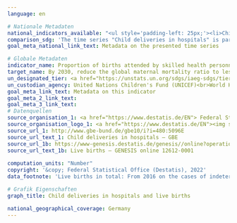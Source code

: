```yaml
---
language: en    

# Nationale Metadaten    
national_indicators_available: "<ul style='padding-left: 25px;'><li>Child deliveries in hospitals</li> <li> Live births in total</li></ul>"    
comparison_sdg: 'The time series "Child deliveries in hospitals" is partly compliant with the global metadata. The time series "Live births in total" provides additional information.'    
goal_meta_national_link_text: Metadata on the presented time series    

# Globale Metadaten    
indicator_name: Proportion of births attended by skilled health personnel    
target_name: By 2030, reduce the global maternal mortality ratio to less than 70 per 100,000 live births    
un_designated_tier: <a href="https://unstats.un.org/sdgs/iaeg-sdgs/tier-classification/" title="Click here for more information on the UN tier classification."  target="_blank">Tier I</a>    
un_custodian_agency: United Nations Children's Fund (UNICEF)<br>World Health Organization (WHO)    
goal_meta_link_text: Metadata on this indicator    
goal_meta_2_link_text:     
goal_meta_3_link_text:         
# Datenquellen
source_organisation_1: <a href="https://www.destatis.de/EN"> Federal Statistical Office (Destatis) </a>
source_organisation_logo_1: <a href="https://www.destatis.de/EN"><img src="https://g205sdgs.github.io/sdg-indicators/public/OrgImgEn/destatis.png" alt="Logo destatis" style="height:60px; width:148px"/></a>
source_url_1: http://www.gbe-bund.de/gbe10/i?i=480:5096E
source_url_text_1: Child deliveries in hospitals – GBE
source_url_1b: https://www-genesis.destatis.de/genesis//online?operation=table&code=12612-0001&bypass=true&language=en
source_url_text_1b: Live births – GENESIS online 12612-0001
    
computation_units: "Number"    
copyright: '&copy; Federal Statistical Office (Destatis), 2022'    
data_footnote: 'Live births in total: From 2016 on the cases of indeterminate sex are included, 2021 preliminary data.'    

# Grafik Eigenschaften    
graph_title: Child deliveries in hospitals and live births    

national_geographical_coverage: Germany    
---
```


<span></span>